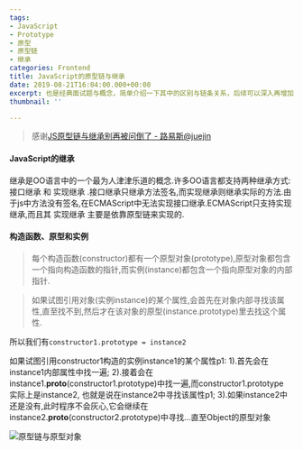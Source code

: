 ```yaml
---
tags:
- JavaScript
- Prototype
- 原型
- 原型链
- 继承
categories: Frontend
title: JavaScript的原型链与继承
date: 2019-08-21T16:04:00.000+00:00
excerpt: 也是经典面试题与概念，简单介绍一下其中的区别与链条关系，后续可以深入再增加一篇文章。
thumbnail: ''

---
```

> 感谢[JS原型链与继承别再被问倒了 - 路易斯@juejin](https://juejin.im/post/58f94c9bb123db411953691b)

#### JavaScript的继承

继承是OO语言中的一个最为人津津乐道的概念.许多OO语言都支持两种继承方式: 接口继承 和 实现继承 .接口继承只继承方法签名,而实现继承则继承实际的方法.由于js中方法没有签名,在ECMAScript中无法实现接口继承.ECMAScript只支持实现继承,而且其 实现继承 主要是依靠原型链来实现的.

#### 构造函数、原型和实例

> 每个构造函数(constructor)都有一个原型对象(prototype),原型对象都包含一个指向构造函数的指针,而实例(instance)都包含一个指向原型对象的内部指针.

> 如果试图引用对象(实例instance)的某个属性,会首先在对象内部寻找该属性,直至找不到,然后才在该对象的原型(instance.prototype)里去找这个属性.

所以我们有`constructor1.prototype = instance2`

如果试图引用constructor1构造的实例instance1的某个属性p1:
1).首先会在instance1内部属性中找一遍;
2).接着会在instance1.**proto**(constructor1.prototype)中找一遍,而constructor1.prototype 实际上是instance2, 也就是说在instance2中寻找该属性p1;
3).如果instance2中还是没有,此时程序不会灰心,它会继续在instance2.**proto**(constructor2.prototype)中寻找...直至Object的原型对象

![原型链与原型对象](https://x.arcto.xyz/6gnP2V/prototype-chain.jpg)